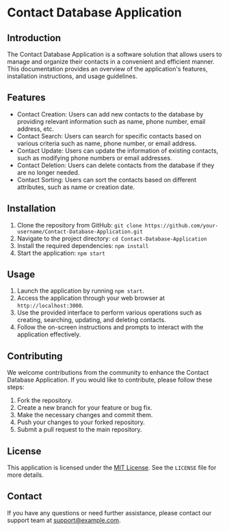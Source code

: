 # Contact Database Application

## Introduction
The Contact Database Application is a software solution that allows users to manage and organize their contacts in a convenient and efficient manner. This documentation provides an overview of the application's features, installation instructions, and usage guidelines.

## Features
- Contact Creation: Users can add new contacts to the database by providing relevant information such as name, phone number, email address, etc.
- Contact Search: Users can search for specific contacts based on various criteria such as name, phone number, or email address.
- Contact Update: Users can update the information of existing contacts, such as modifying phone numbers or email addresses.
- Contact Deletion: Users can delete contacts from the database if they are no longer needed.
- Contact Sorting: Users can sort the contacts based on different attributes, such as name or creation date.

## Installation
1. Clone the repository from GitHub: `git clone https://github.com/your-username/Contact-Database-Application.git`
2. Navigate to the project directory: `cd Contact-Database-Application`
3. Install the required dependencies: `npm install`
4. Start the application: `npm start`

## Usage
1. Launch the application by running `npm start`.
2. Access the application through your web browser at `http://localhost:3000`.
3. Use the provided interface to perform various operations such as creating, searching, updating, and deleting contacts.
4. Follow the on-screen instructions and prompts to interact with the application effectively.

## Contributing
We welcome contributions from the community to enhance the Contact Database Application. If you would like to contribute, please follow these steps:
1. Fork the repository.
2. Create a new branch for your feature or bug fix.
3. Make the necessary changes and commit them.
4. Push your changes to your forked repository.
5. Submit a pull request to the main repository.

## License
This application is licensed under the [MIT License](https://opensource.org/licenses/MIT). See the `LICENSE` file for more details.

## Contact
If you have any questions or need further assistance, please contact our support team at support@example.com.
